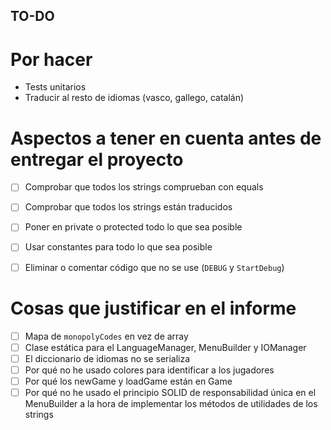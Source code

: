 TO-DO
------------------------------------------

# Por hacer

- Tests unitarios
- Traducir al resto de idiomas (vasco, gallego, catalán)

# Aspectos a tener en cuenta antes de entregar el proyecto

- [ ] Comprobar que todos los strings comprueban con equals
- [ ] Comprobar que todos los strings están traducidos
- [ ] Poner en private o protected todo lo que sea posible
- [ ] Usar constantes para todo lo que sea posible
- [ ] Eliminar o comentar código que no se use (`DEBUG` y `StartDebug`)


# Cosas que justificar en el informe

- [ ] Mapa de `monopolyCodes` en vez de array
- [ ] Clase estática para el LanguageManager, MenuBuilder y IOManager
- [ ] El diccionario de idiomas no se serializa
- [ ] Por qué no he usado colores para identificar a los jugadores
- [ ] Por qué los newGame y loadGame están en Game
- [ ] Por qué no he usado el principio SOLID de responsabilidad única en el MenuBuilder a la hora de implementar los métodos de utilidades de los strings